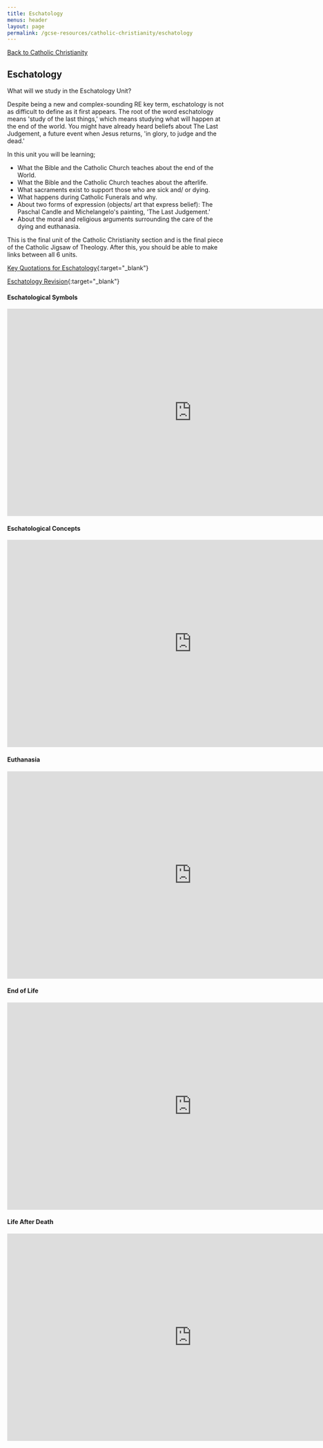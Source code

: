 ```yaml
---
title: Eschatology
menus: header
layout: page
permalink: /gcse-resources/catholic-christianity/eschatology
---
```

[Back to Catholic Christianity](/gcse-resources/catholic-christianity)

## Eschatology

What will we study in the Eschatology Unit?

Despite being a new and complex-sounding RE key term, eschatology is not as difficult to define as it first appears. The root of the word eschatology means 'study of the last things,' which means studying what will happen at the end of the world. You might have already heard beliefs about The Last Judgement, a future event when Jesus returns, 'in glory, to judge and the dead.'

In this unit you will be learning;

* What the Bible and the Catholic Church teaches about the end of the World.
* What the Bible and the Catholic Church teaches about the afterlife.
* What sacraments exist to support those who are sick and/ or dying.
* What happens during Catholic Funerals and why.
* About two forms of expression (objects/ art that express belief): The Paschal Candle and Michelangelo's painting, 'The Last Judgement.'
* About the moral and religious arguments surrounding the care of the dying and euthanasia.

This is the final unit of the Catholic Christianity section and is the final piece of the Catholic Jigsaw of Theology. After this, you should be able to make links between all 6 units.

[Key Quotations for Eschatology](https://drive.google.com/file/d/1uGGQfrgw5-u6JRLkhtY4PqfT6m3BCRnP/view?ts=5e7f6a2c){:target="_blank"}

[Eschatology Revision](https://drive.google.com/file/d/1U1OtieL1zXaqK3xm_ZEYQqWeKlZtAsyM/view?ts=5e7f69e9){:target="_blank"}



#### Eschatological Symbols

<iframe width="854" height="480" src="https://www.youtube.com/embed/gzuUw_wTGdM" frameborder="0" allow="accelerometer; autoplay; encrypted-media; gyroscope; picture-in-picture" allowfullscreen></iframe>

#### Eschatological Concepts
<iframe width="854" height="480" src="https://www.youtube.com/embed/J9RXw5HduR4" frameborder="0" allow="accelerometer; autoplay; encrypted-media; gyroscope; picture-in-picture" allowfullscreen></iframe>

#### Euthanasia
<iframe width="854" height="480" src="https://www.youtube.com/embed/L8LKf_G6yr0" frameborder="0" allow="accelerometer; autoplay; encrypted-media; gyroscope; picture-in-picture" allowfullscreen></iframe>

#### End of Life
<iframe width="854" height="480" src="https://www.youtube.com/embed/8NjoVakJhSk" frameborder="0" allow="accelerometer; autoplay; encrypted-media; gyroscope; picture-in-picture" allowfullscreen></iframe>

#### Life After Death
<iframe width="854" height="480" src="https://www.youtube.com/embed/qNK6bgQJCiY" frameborder="0" allow="accelerometer; autoplay; encrypted-media; gyroscope; picture-in-picture" allowfullscreen></iframe>
